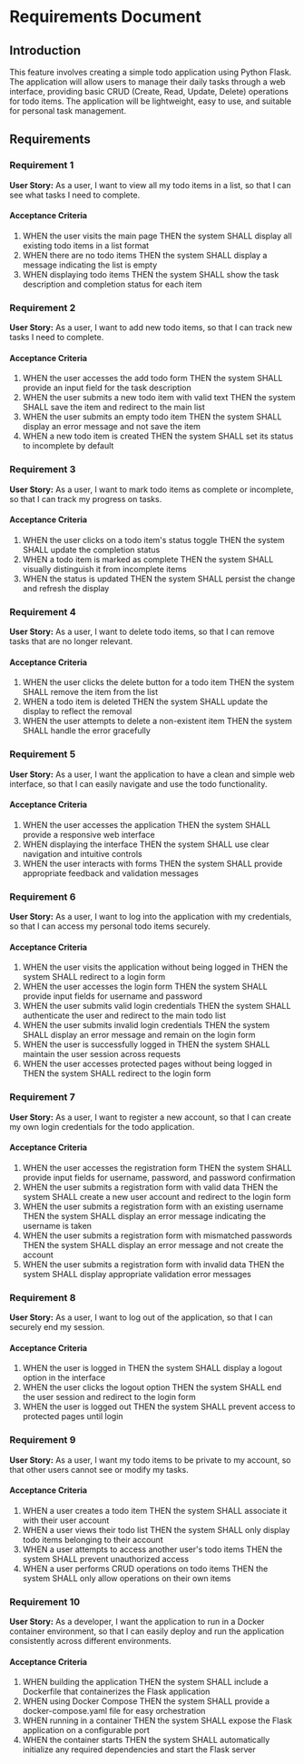 # Requirements Document

## Introduction

This feature involves creating a simple todo application using Python Flask. The application will allow users to manage their daily tasks through a web interface, providing basic CRUD (Create, Read, Update, Delete) operations for todo items. The application will be lightweight, easy to use, and suitable for personal task management.

## Requirements

### Requirement 1

**User Story:** As a user, I want to view all my todo items in a list, so that I can see what tasks I need to complete.

#### Acceptance Criteria

1. WHEN the user visits the main page THEN the system SHALL display all existing todo items in a list format
2. WHEN there are no todo items THEN the system SHALL display a message indicating the list is empty
3. WHEN displaying todo items THEN the system SHALL show the task description and completion status for each item

### Requirement 2

**User Story:** As a user, I want to add new todo items, so that I can track new tasks I need to complete.

#### Acceptance Criteria

1. WHEN the user accesses the add todo form THEN the system SHALL provide an input field for the task description
2. WHEN the user submits a new todo item with valid text THEN the system SHALL save the item and redirect to the main list
3. WHEN the user submits an empty todo item THEN the system SHALL display an error message and not save the item
4. WHEN a new todo item is created THEN the system SHALL set its status to incomplete by default

### Requirement 3

**User Story:** As a user, I want to mark todo items as complete or incomplete, so that I can track my progress on tasks.

#### Acceptance Criteria

1. WHEN the user clicks on a todo item's status toggle THEN the system SHALL update the completion status
2. WHEN a todo item is marked as complete THEN the system SHALL visually distinguish it from incomplete items
3. WHEN the status is updated THEN the system SHALL persist the change and refresh the display

### Requirement 4

**User Story:** As a user, I want to delete todo items, so that I can remove tasks that are no longer relevant.

#### Acceptance Criteria

1. WHEN the user clicks the delete button for a todo item THEN the system SHALL remove the item from the list
2. WHEN a todo item is deleted THEN the system SHALL update the display to reflect the removal
3. WHEN the user attempts to delete a non-existent item THEN the system SHALL handle the error gracefully

### Requirement 5

**User Story:** As a user, I want the application to have a clean and simple web interface, so that I can easily navigate and use the todo functionality.

#### Acceptance Criteria

1. WHEN the user accesses the application THEN the system SHALL provide a responsive web interface
2. WHEN displaying the interface THEN the system SHALL use clear navigation and intuitive controls
3. WHEN the user interacts with forms THEN the system SHALL provide appropriate feedback and validation messages

### Requirement 6

**User Story:** As a user, I want to log into the application with my credentials, so that I can access my personal todo items securely.

#### Acceptance Criteria

1. WHEN the user visits the application without being logged in THEN the system SHALL redirect to a login form
2. WHEN the user accesses the login form THEN the system SHALL provide input fields for username and password
3. WHEN the user submits valid login credentials THEN the system SHALL authenticate the user and redirect to the main todo list
4. WHEN the user submits invalid login credentials THEN the system SHALL display an error message and remain on the login form
5. WHEN the user is successfully logged in THEN the system SHALL maintain the user session across requests
6. WHEN the user accesses protected pages without being logged in THEN the system SHALL redirect to the login form

### Requirement 7

**User Story:** As a user, I want to register a new account, so that I can create my own login credentials for the todo application.

#### Acceptance Criteria

1. WHEN the user accesses the registration form THEN the system SHALL provide input fields for username, password, and password confirmation
2. WHEN the user submits a registration form with valid data THEN the system SHALL create a new user account and redirect to the login form
3. WHEN the user submits a registration form with an existing username THEN the system SHALL display an error message indicating the username is taken
4. WHEN the user submits a registration form with mismatched passwords THEN the system SHALL display an error message and not create the account
5. WHEN the user submits a registration form with invalid data THEN the system SHALL display appropriate validation error messages

### Requirement 8

**User Story:** As a user, I want to log out of the application, so that I can securely end my session.

#### Acceptance Criteria

1. WHEN the user is logged in THEN the system SHALL display a logout option in the interface
2. WHEN the user clicks the logout option THEN the system SHALL end the user session and redirect to the login form
3. WHEN the user is logged out THEN the system SHALL prevent access to protected pages until login

### Requirement 9

**User Story:** As a user, I want my todo items to be private to my account, so that other users cannot see or modify my tasks.

#### Acceptance Criteria

1. WHEN a user creates a todo item THEN the system SHALL associate it with their user account
2. WHEN a user views their todo list THEN the system SHALL only display todo items belonging to their account
3. WHEN a user attempts to access another user's todo items THEN the system SHALL prevent unauthorized access
4. WHEN a user performs CRUD operations on todo items THEN the system SHALL only allow operations on their own items

### Requirement 10

**User Story:** As a developer, I want the application to run in a Docker container environment, so that I can easily deploy and run the application consistently across different environments.

#### Acceptance Criteria

1. WHEN building the application THEN the system SHALL include a Dockerfile that containerizes the Flask application
2. WHEN using Docker Compose THEN the system SHALL provide a docker-compose.yaml file for easy orchestration
3. WHEN running in a container THEN the system SHALL expose the Flask application on a configurable port
4. WHEN the container starts THEN the system SHALL automatically initialize any required dependencies and start the Flask server
